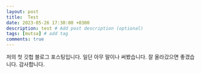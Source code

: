 ```yaml
---
layout: post
title:  Test
date: 2023-05-26 17:30:00 +0300
description: test # Add post description (optional)
tags: [mutsa] # add tag
comments: true
---
```


저의 첫 깃헙 블로그 포스팅입니다.
일단 아무 말이나 써봤습니다.
잘 올라갔으면 좋겠습니다.
감사합니다.
